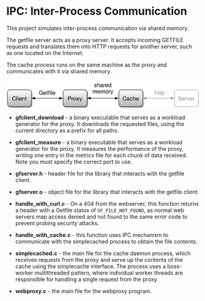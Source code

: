 # IPC: Inter-Process Communication

This project simulates inter-process communication via shared memory. </br>

The getfile server acts as a proxy server. It accepts incoming GETFILE requests and translates them into HTTP requests for another server, such as one located on the Internet.

The cache process runs on the same machine as the proxy and communicates with it via shared memory.

![part2 architecture](docs/part2.png)


- **gfclient_download** - a binary executable that serves as a workload generator for the proxy.  It downloads the requested files, using the current directory as a prefix for all paths. 

- **gfclient_measure** - a binary executable that serves as a workload generator for the proxy.  It measures the performance of the proxy, writing one entry in the metrics file for each chunk of data received. Note you must specify the correct port to use.

- **gfserver.h** - header file for the library that interacts with the getfile client.

- **gfserver.o** - object file for the library that interacts with the getfile client.

- **handle_with_curl.c** - On a 404 from the webserver, this function returns a header with a Getfile status of `GF_FILE_NOT_FOUND`, as normal web servers map access denied and not found to the same error code to prevent probing security attacks.

- **handle_with_cache.c** - this function uses IPC mechanism to communicate with the simplecached process to obtain the file contents. 

- **simplecached.c** - the main file for the cache daemon process, which receives requests from the proxy and serve up the contents of the cache using the simplecache interface. The process uses a boss-worker multithreaded pattern, where individual worker threads are responsible for handling a single request from the proxy.

- **webproxy.c** - the main file for the webproxy program.  





